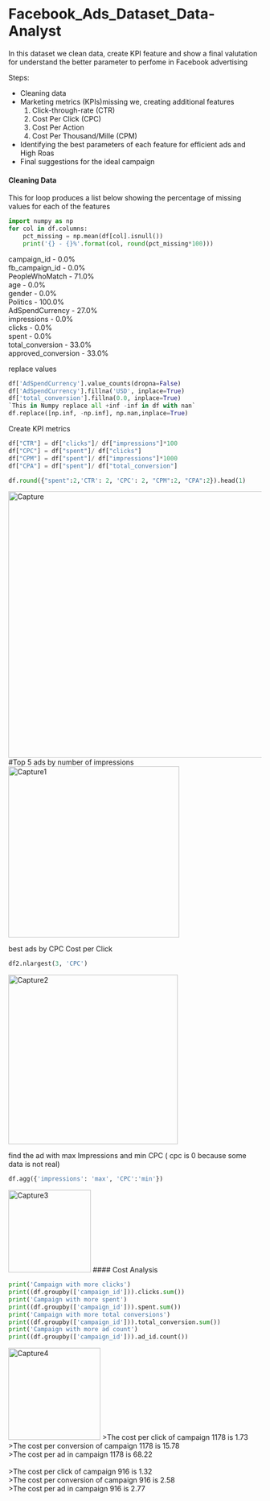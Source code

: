 # Facebook_Ads_Dataset_Data-Analyst
In this dataset we clean data, create KPI feature and show a final valutation for understand the better parameter to perfome in Facebook advertising


Steps:
* Cleaning data
* Marketing metrics (KPIs)missing we, creating additional features
    1. Click-through-rate (CTR)
    2. Cost Per Click (CPC)
    3. Cost Per Action
    4. Cost Per Thousand/Mille (CPM)
* Identifying the best parameters of each feature for efficient ads and High Roas
* Final suggestions for the ideal campaign

#### Cleaning Data

This for loop produces a list below showing the percentage of missing values for each of the features
```python
import numpy as np
for col in df.columns:
    pct_missing = np.mean(df[col].isnull())
    print('{} - {}%'.format(col, round(pct_missing*100)))
 ```   
campaign_id - 0.0% <br>
fb_campaign_id - 0.0%  <br>
PeopleWhoMatch - 71.0% <br>
age - 0.0% <br>
gender - 0.0% <br>
Politics - 100.0% <br>
AdSpendCurrency - 27.0% <br>
impressions - 0.0% <br>
clicks - 0.0% <br>
spent - 0.0% <br>
total_conversion - 33.0% <br>
approved_conversion - 33.0% <br>

replace values
```python
df['AdSpendCurrency'].value_counts(dropna=False)
df['AdSpendCurrency'].fillna('USD', inplace=True)
df['total_conversion'].fillna(0.0, inplace=True)
`This in Numpy replace all +inf -inf in df with nan`
df.replace([np.inf, -np.inf], np.nan,inplace=True)
```

Create KPI metrics
```python
df["CTR"] = df["clicks"]/ df["impressions"]*100
df["CPC"] = df["spent"]/ df["clicks"]
df["CPM"] = df["spent"]/ df["impressions"]*1000
df["CPA"] = df["spent"]/ df["total_conversion"]

df.round({"spent":2,'CTR': 2, 'CPC': 2, "CPM":2, "CPA":2}).head(1)
```
<img width="530" alt="Capture" src="https://user-images.githubusercontent.com/37181764/105889783-da1bdd80-600e-11eb-80e9-b88807196b4b.PNG">
#Top 5 ads by number of impressions
<img width="340" alt="Capture1" src="https://user-images.githubusercontent.com/37181764/105889963-09cae580-600f-11eb-8743-d890eebc6784.PNG">

best ads by CPC Cost per Click
```python
df2.nlargest(3, 'CPC')
```
<img width="337" alt="Capture2" src="https://user-images.githubusercontent.com/37181764/105890398-99709400-600f-11eb-8d19-27a6f20efcce.PNG">

find the ad with max Impressions and min CPC ( cpc is 0 because some data is not real)
```python
df.agg({'impressions': 'max', 'CPC':'min'})
```
<img width="164" alt="Capture3" src="https://user-images.githubusercontent.com/37181764/105890768-100d9180-6010-11eb-8c88-15dae97e4261.PNG">
#### Cost Analysis

```python
print('Campaign with more clicks')
print((df.groupby(['campaign_id'])).clicks.sum())
print('Campaign with more spent')
print((df.groupby(['campaign_id'])).spent.sum())
print('Campaign with more total conversions')
print((df.groupby(['campaign_id'])).total_conversion.sum())
print('Campaign with more ad count')
print((df.groupby(['campaign_id'])).ad_id.count())
```
<img width="183" alt="Capture4" src="https://user-images.githubusercontent.com/37181764/105891886-6c24e580-6011-11eb-94b1-a5cc4233f93c.PNG">
>The cost per click of campaign 1178 is 1.73<br>
>The cost per conversion of campaign 1178 is 15.78<br>
>The cost per ad in campaign 1178 is 68.22<br>
<br>
>The cost per click of campaign 916 is 1.32<br>
>The cost per conversion of campaign 916 is 2.58<br>
>The cost per ad in campaign 916 is 2.77<br>
